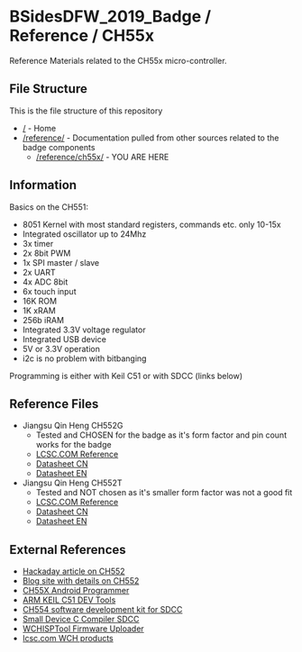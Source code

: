 # BSidesDFW_2019_Badge / Reference / CH55x

Reference Materials related to the CH55x micro-controller.

## File Structure

This is the file structure of this repository

* [/](/README.md) - Home
* [/reference/](/reference/) - Documentation pulled from other sources related to the badge components
  * [/reference/ch55x/](/reference/ch55x/) - YOU ARE HERE

## Information

Basics on the CH551:
* 8051 Kernel with most standard registers, commands etc. only 10-15x
* Integrated oscillator up to 24Mhz
* 3x timer
* 2x 8bit PWM
* 1x SPI master / slave
* 2x UART
* 4x ADC 8bit
* 6x touch input
* 16K ROM
* 1K xRAM
* 256b iRAM
* Integrated 3.3V voltage regulator
* Integrated USB device
* 5V or 3.3V operation
* i2c is no problem with bitbanging

Programming is either with Keil C51 or with SDCC (links below)

## Reference Files

* Jiangsu Qin Heng CH552G
  * Tested and CHOSEN for the badge as it's form factor and pin count works for the badge
  * [LCSC.COM Reference](./1812131556_Jiangsu-Qin-Heng-CH552G_C111292_lcsc.com.pdf)
  * [Datasheet CN](./1812131556_Jiangsu-Qin-Heng-CH552G_C111292_datasheet.pdf)
  * [Datasheet EN](./1812131556_Jiangsu-Qin-Heng-CH552G_C111292_datasheet_zh-CN-en-Translated.pdf)
* Jiangsu Qin Heng CH552T
  * Tested and NOT chosen as it's smaller form factor was not a good fit
  * [LCSC.COM Reference](./Jiangsu-Qin-Heng-CH552T_C111367_lcsc.com.pdf)
  * [Datasheet CN](./Jiangsu-Qin-Heng-CH552T_C111367_datasheet.pdf)
  * [Datasheet EN](./Jiangsu-Qin-Heng-CH552T_C111367.zh-CN.en.pdf)

## External References

* [Hackaday article on CH552](https://hackaday.com/tag/ch552/)
* [Blog site with details on CH552](http://atcnetz.blogspot.com/2019/02/ch552-020-mikrocontroller-mit-usb.html)
* [CH55X Android Programmer](https://play.google.com/store/apps/details?id=com.atcnetz.de.ch55xprogrammer)
* [ARM KEIL C51 DEV Tools](http://www.keil.com/c51/)
* [CH554 software development kit for SDCC](https://github.com/Blinkinlabs/ch554_sdcc)
* [Small Device C Compiler SDCC](https://sourceforge.net/projects/sdcc/files/latest/download?source=files)
* [WCHISPTool Firmware Uploader](http://wch.cn/download/WCHISPTool_Setup_exe.html)
* [lcsc.com WCH products](https://lcsc.com/products/WCH_11013.html)
